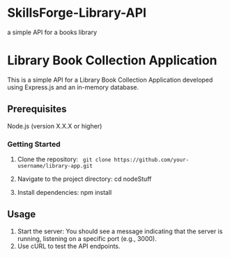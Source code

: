 # SkillsForge-Library-API
a simple API for a books library

# Library Book Collection Application
This is a simple API for a Library Book Collection Application developed using Express.js and an in-memory database.

## Prerequisites
Node.js (version X.X.X or higher)
### Getting Started
1. Clone the repository:
``` git clone https://github.com/your-username/library-app.git```

2. Navigate to the project directory:
   cd nodeStuff
   
3. Install dependencies:
   npm install

## Usage
1. Start the server:
   You should see a message indicating that the server is running, listening on a specific port (e.g., 3000).
2. Use cURL to test the API endpoints.

